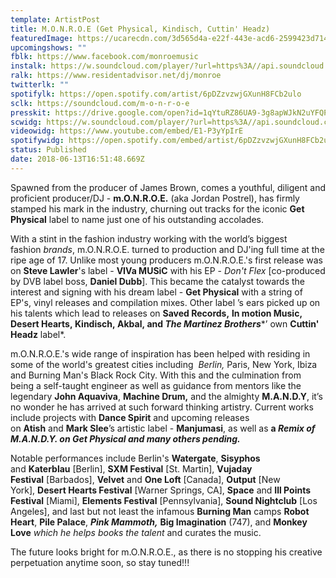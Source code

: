 ```yaml
---
template: ArtistPost
title: M.O.N.R.O.E (Get Physical, Kindisch, Cuttin' Headz)
featuredImage: https://ucarecdn.com/3d565d4a-e22f-443e-acd6-2599423d7149/-/crop/1080x389/84,0/-/preview/
upcomingshows: ""
fblk: https://www.facebook.com/monroemusic
instalk: https://w.soundcloud.com/player/?url=https%3A//api.soundcloud.com/playlists/272359828&color=%23ff5500&auto_play=false&hide_related=false&show_comments=true&show_user=true&show_reposts=false&show_teaser=true&visual=true
ralk: https://www.residentadvisor.net/dj/monroe
twitterlk: ""
spotifylk: https://open.spotify.com/artist/6pDZzvzwjGXunH8FCb2ulo
sclk: https://soundcloud.com/m-o-n-r-o-e
presskit: https://drive.google.com/open?id=1qYtuRZ86UA9-3g8apWJkN2uYFQP_FrQ6
scwidg: https://w.soundcloud.com/player/?url=https%3A//api.soundcloud.com/playlists/272359828&color=%23ff5500&auto_play=false&hide_related=false&show_comments=true&show_user=true&show_reposts=false&show_teaser=true&visual=true
videowidg: https://www.youtube.com/embed/E1-P3yYpIrE
spotifywidg: https://open.spotify.com/embed/artist/6pDZzvzwjGXunH8FCb2ulo
status: Published
date: 2018-06-13T16:51:48.669Z
---
```

Spawned from the producer of James Brown, comes a youthful, diligent and proficient producer/DJ - **m.O.N.R.O.E.** (aka Jordan Postrel), has firmly stamped his mark in the industry, churning out tracks for the iconic **Get Physical** label to name just one of his outstanding accolades.

With a stint in the fashion industry working with the world’s biggest fashion *brands*, m.O.N.R.O.E. turned to production and DJ'ing full time at the ripe age of 17. Unlike most young producers m.O.N.R.O.E.'s first release was on **Steve Lawler**'s label - **VIVa MUSiC** with his EP - *Don't Flex* [co-produced by DVB label boss, **Daniel Dubb**]. This became the catalyst towards the interest and signing with his dream label - **Get Physical** with a string of EP's, vinyl releases and compilation mixes. Other label ’s ears picked up on his talents which lead to releases on **Saved Records,** **ln motion Music, Desert Hearts, Kindisch, Akbal, and *T​he Martinez Brothers****’ own **Cuttin' Headz** label*.  

m.O.N.R.O.E.'s wide range of inspiration has been helped with residing in some of the world's greatest cities including  *Berlin,* Paris, New York, Ibiza and Burning Man's Black Rock City. With this and the culmination from being a self-taught engineer as well as guidance from mentors like the legendary **John Aquaviva**, **Machine Drum,** and the almighty **M.A.N.D.Y**, it’s no wonder he has arrived at such forward thinking artistry. Current works include projects with **Dance Spirit** and upcoming releases on **Atish** and **Mark Slee**’s artistic label - **Manjumasi**, as well as **a *Remix of M.A.N.D.Y. on Get Physical and many others pending.***

Notable performances include Berlin's **Watergate**, **Sisyphos** ​and **Katerblau** \[Berlin], **SXM Festival** \[St. Martin], **Vujaday Festival** \[Barbados], **Velvet** ​and **One Loft** \[Canada], **Output** \[New York], **Desert Hearts Festival** \[Warner Springs, CA], **Space** and **Ill Points Festival** \[Miami], **Elements Festival** \[Pennsylvania], **Sound Nightclub** \[Los Angeles], and last but not least the infamous **Burning Man** camps **Robot Heart**, **Pile Palace**, ***Pink Mammoth,*** **Big Imagination** (747), and **Monkey Love** *which he helps books the talent* and curates the music. 

The future looks bright for m.O.N.R.O.E., as there is no stopping his creative perpetuation anytime soon, so stay tuned!!!
